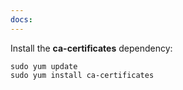 ```yaml
---
docs:
---
```


Install the **ca-certificates** dependency:

```shell
sudo yum update
sudo yum install ca-certificates
```